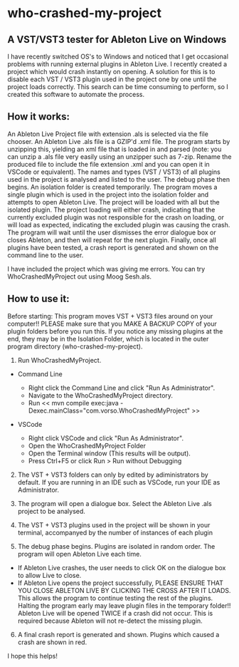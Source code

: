 # who-crashed-my-project

## A VST/VST3 tester for Ableton Live on Windows

I have recently switched OS's to Windows and noticed that I get occasional problems with running external plugins in Ableton Live. I recently created a project which would crash instantly on opening. A solution for this is to disable each VST / VST3 plugin used in the project one by one until the project loads correctly. This search can be time consuming to perform, so I created this software to automate the process. 

## How it works:

An Ableton Live Project file with extension .als is selected via the file chooser. An Ableton Live .als file is a GZIP'd .xml file. The program starts by unzipping this, yielding an xml file that is loaded in and parsed (note: you can unzip a .als file very easily using an unzipper such as 7-zip. Rename the produced file to include the file extension .xml and you can open it in VSCode or equivalent). The names and types (VST / VST3) of all plugins used in the project is analysed and listed to the user. 
The debug phase then begins. An isolation folder is created temporarily. The program moves a single plugin which is used in the project into the isolation folder and attempts to open Ableton Live. The project will be loaded with all but the isolated plugin. The project loading will either crash, indicating that the currently excluded plugin was not responsible for the crash on loading, or will load as expected, indicating the excluded plugin was causing the crash. The program will wait until the user dismisses the error dialogue box or closes Ableton, and then will repeat for the next plugin. Finally, once all plugins have been tested, a crash report is generated and shown on the command line to the user. 

I have included the project which was giving me errors. You can try WhoCrashedMyProject out using Moog Sesh.als.


## How to use it:

Before starting: This program moves VST + VST3 files around on your computer!! PLEASE make sure that you MAKE A BACKUP COPY of your plugin folders before you run this. If you notice any missing plugins at the end, they may be in the Isolation Folder, which is located in the outer program directory (who-crashed-my-project).

1. Run WhoCrashedMyProject. 
  - Command Line
    - Right click the Command Line and click "Run As Administrator".
    - Navigate to the WhoCrashedMyProject directory.
    - Run << mvn compile exec:java -Dexec.mainClass="com.vorso.WhoCrashedMyProject" >>
    
  - VSCode
    - Right click VSCode and click "Run As Administrator". 
    - Open the WhoCrashedMyProject Folder
    - Open the Terminal window (This results will be output).
    - Press Ctrl+F5 or click Run > Run without Debugging
    
    
 2. The VST + VST3 folders can only by edited by adiministrators by default. 
  If you are running in an IDE such as VSCode, run your IDE as Administrator. 
 
3. The program will open a dialogue box. Select the Ableton Live .als project to be analysed. 

4. The VST + VST3 plugins used in the project will be shown in your terminal, accompanyed by the number of instances of each plugin

5. The debug phase begins. Plugins are isolated in random order. The program will open Ableton Live each time. 
  - If Ableton Live crashes, the user needs to click OK on the dialogue box to allow Live to close.
  - If Ableton Live opens the project successfully, PLEASE ENSURE THAT YOU CLOSE ABLETON LIVE BY CLICKING THE CROSS AFTER IT LOADS. This allows the program to continue testing the rest of the plugins. Halting the program early may leave plugin files in the temporary folder!!
    Ableton Live will be opened TWICE if a crash did not occur. This is required because Ableton will not re-detect the missing plugin. 
  
6. A final crash report is generated and shown. Plugins which caused a crash are shown in red.

I hope this helps!
